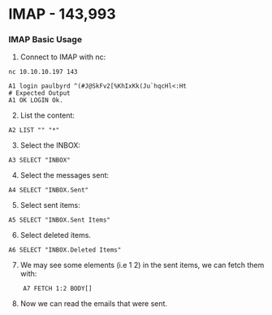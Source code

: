 # IMAP - 143,993



### IMAP Basic Usage

1. Connect to IMAP with nc:

```text
nc 10.10.10.197 143

A1 login paulbyrd ^(#J@SkFv2[%KhIxKk(Ju`hqcHl<:Ht
# Expected Output
A1 OK LOGIN Ok.
```

2. List the content:

```text
A2 LIST "" "*"
```

3. Select the INBOX:

```text
A3 SELECT "INBOX"
```

4. Select the messages sent:

```text
A4 SELECT "INBOX.Sent"
```

5. Select sent items:

```text
A5 SELECT "INBOX.Sent Items"
```

6. Select deleted items.

```text
A6 SELECT "INBOX.Deleted Items"
```

7. We may see some elements \(i.e 1 2\) in the sent items, we can fetch them with:

```text
    A7 FETCH 1:2 BODY[]
```

8. Now we can read the emails that were sent.




